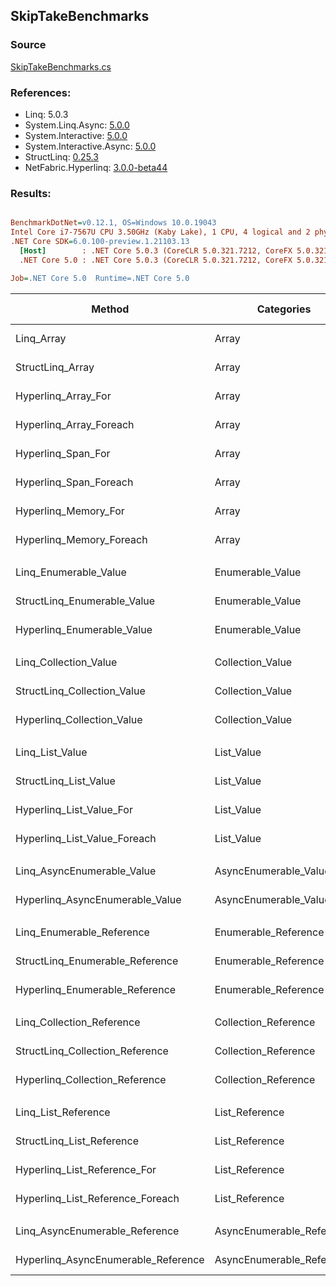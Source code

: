 ﻿## SkipTakeBenchmarks

### Source
[SkipTakeBenchmarks.cs](../NetFabric.Hyperlinq.Benchmarks/Benchmarks/SkipTakeBenchmarks.cs)

### References:
- Linq: 5.0.3
- System.Linq.Async: [5.0.0](https://www.nuget.org/packages/System.Linq.Async/5.0.0)
- System.Interactive: [5.0.0](https://www.nuget.org/packages/System.Interactive/5.0.0)
- System.Interactive.Async: [5.0.0](https://www.nuget.org/packages/System.Interactive.Async/5.0.0)
- StructLinq: [0.25.3](https://www.nuget.org/packages/StructLinq/0.25.3)
- NetFabric.Hyperlinq: [3.0.0-beta44](https://www.nuget.org/packages/NetFabric.Hyperlinq/3.0.0-beta44)

### Results:
``` ini

BenchmarkDotNet=v0.12.1, OS=Windows 10.0.19043
Intel Core i7-7567U CPU 3.50GHz (Kaby Lake), 1 CPU, 4 logical and 2 physical cores
.NET Core SDK=6.0.100-preview.1.21103.13
  [Host]        : .NET Core 5.0.3 (CoreCLR 5.0.321.7212, CoreFX 5.0.321.7212), X64 RyuJIT
  .NET Core 5.0 : .NET Core 5.0.3 (CoreCLR 5.0.321.7212, CoreFX 5.0.321.7212), X64 RyuJIT

Job=.NET Core 5.0  Runtime=.NET Core 5.0  

```
|                              Method |                Categories | Skip | Count |         Mean |     Error |    StdDev | Ratio |  Gen 0 | Gen 1 | Gen 2 | Allocated |
|------------------------------------ |-------------------------- |----- |------ |-------------:|----------:|----------:|------:|-------:|------:|------:|----------:|
|                          Linq_Array |                     Array |  100 |   100 |    862.62 ns |  4.183 ns |  3.493 ns |  1.00 | 0.0458 |     - |     - |      96 B |
|                    StructLinq_Array |                     Array |  100 |   100 |    112.97 ns |  0.562 ns |  0.526 ns |  0.13 |      - |     - |     - |         - |
|                 Hyperlinq_Array_For |                     Array |  100 |   100 |    145.98 ns |  0.665 ns |  0.555 ns |  0.17 |      - |     - |     - |         - |
|             Hyperlinq_Array_Foreach |                     Array |  100 |   100 |    182.07 ns |  0.492 ns |  0.460 ns |  0.21 |      - |     - |     - |         - |
|                  Hyperlinq_Span_For |                     Array |  100 |   100 |     79.91 ns |  0.230 ns |  0.204 ns |  0.09 |      - |     - |     - |         - |
|              Hyperlinq_Span_Foreach |                     Array |  100 |   100 |    173.52 ns |  0.500 ns |  0.443 ns |  0.20 |      - |     - |     - |         - |
|                Hyperlinq_Memory_For |                     Array |  100 |   100 |    228.05 ns |  0.684 ns |  0.606 ns |  0.26 |      - |     - |     - |         - |
|            Hyperlinq_Memory_Foreach |                     Array |  100 |   100 |    177.33 ns |  0.429 ns |  0.401 ns |  0.21 |      - |     - |     - |         - |
|                                     |                           |      |       |              |           |           |       |        |       |       |           |
|               Linq_Enumerable_Value |          Enumerable_Value |  100 |   100 |  1,528.93 ns |  4.887 ns |  4.333 ns |  1.00 | 0.0687 |     - |     - |     144 B |
|         StructLinq_Enumerable_Value |          Enumerable_Value |  100 |   100 |  1,008.50 ns |  3.941 ns |  3.291 ns |  0.66 | 0.0153 |     - |     - |      32 B |
|          Hyperlinq_Enumerable_Value |          Enumerable_Value |  100 |   100 |  1,113.97 ns |  6.061 ns |  5.373 ns |  0.73 | 0.0153 |     - |     - |      32 B |
|                                     |                           |      |       |              |           |           |       |        |       |       |           |
|               Linq_Collection_Value |          Collection_Value |  100 |   100 |  1,511.14 ns |  7.204 ns |  6.386 ns |  1.00 | 0.0687 |     - |     - |     144 B |
|         StructLinq_Collection_Value |          Collection_Value |  100 |   100 |  1,011.69 ns |  9.560 ns |  7.983 ns |  0.67 | 0.0153 |     - |     - |      32 B |
|          Hyperlinq_Collection_Value |          Collection_Value |  100 |   100 |  1,237.85 ns |  6.506 ns |  5.767 ns |  0.82 | 0.0153 |     - |     - |      32 B |
|                                     |                           |      |       |              |           |           |       |        |       |       |           |
|                     Linq_List_Value |                List_Value |  100 |   100 |    806.60 ns |  5.569 ns |  4.937 ns |  1.00 | 0.0458 |     - |     - |      96 B |
|               StructLinq_List_Value |                List_Value |  100 |   100 |    253.71 ns |  1.685 ns |  1.494 ns |  0.31 |      - |     - |     - |         - |
|            Hyperlinq_List_Value_For |                List_Value |  100 |   100 |    249.77 ns |  1.241 ns |  1.161 ns |  0.31 |      - |     - |     - |         - |
|        Hyperlinq_List_Value_Foreach |                List_Value |  100 |   100 |    221.45 ns |  1.170 ns |  0.977 ns |  0.27 |      - |     - |     - |         - |
|                                     |                           |      |       |              |           |           |       |        |       |       |           |
|          Linq_AsyncEnumerable_Value |     AsyncEnumerable_Value |  100 |   100 |  9,856.75 ns | 38.609 ns | 32.240 ns |  1.00 | 0.0763 |     - |     - |     184 B |
|     Hyperlinq_AsyncEnumerable_Value |     AsyncEnumerable_Value |  100 |   100 |  6,404.32 ns | 19.548 ns | 18.285 ns |  0.65 | 0.0153 |     - |     - |      40 B |
|                                     |                           |      |       |              |           |           |       |        |       |       |           |
|           Linq_Enumerable_Reference |      Enumerable_Reference |  100 |   100 |  1,229.53 ns | 11.593 ns |  9.681 ns |  1.00 | 0.0687 |     - |     - |     144 B |
|     StructLinq_Enumerable_Reference |      Enumerable_Reference |  100 |   100 |    695.52 ns |  3.885 ns |  3.244 ns |  0.57 | 0.0153 |     - |     - |      32 B |
|      Hyperlinq_Enumerable_Reference |      Enumerable_Reference |  100 |   100 |    846.99 ns |  3.299 ns |  3.086 ns |  0.69 | 0.0153 |     - |     - |      32 B |
|                                     |                           |      |       |              |           |           |       |        |       |       |           |
|           Linq_Collection_Reference |      Collection_Reference |  100 |   100 |  1,223.58 ns |  3.206 ns |  2.503 ns |  1.00 | 0.0687 |     - |     - |     144 B |
|     StructLinq_Collection_Reference |      Collection_Reference |  100 |   100 |    695.10 ns |  3.130 ns |  2.613 ns |  0.57 | 0.0153 |     - |     - |      32 B |
|      Hyperlinq_Collection_Reference |      Collection_Reference |  100 |   100 |    925.49 ns |  4.522 ns |  4.009 ns |  0.76 | 0.0153 |     - |     - |      32 B |
|                                     |                           |      |       |              |           |           |       |        |       |       |           |
|                 Linq_List_Reference |            List_Reference |  100 |   100 |    804.14 ns |  4.282 ns |  3.795 ns |  1.00 | 0.0458 |     - |     - |      96 B |
|           StructLinq_List_Reference |            List_Reference |  100 |   100 |    695.04 ns |  2.704 ns |  2.397 ns |  0.86 | 0.0153 |     - |     - |      32 B |
|        Hyperlinq_List_Reference_For |            List_Reference |  100 |   100 |    250.59 ns |  0.998 ns |  0.885 ns |  0.31 |      - |     - |     - |         - |
|    Hyperlinq_List_Reference_Foreach |            List_Reference |  100 |   100 |    222.41 ns |  1.462 ns |  1.221 ns |  0.28 |      - |     - |     - |         - |
|                                     |                           |      |       |              |           |           |       |        |       |       |           |
|      Linq_AsyncEnumerable_Reference | AsyncEnumerable_Reference |  100 |   100 | 10,018.84 ns | 31.595 ns | 28.008 ns |  1.00 | 0.0763 |     - |     - |     184 B |
| Hyperlinq_AsyncEnumerable_Reference | AsyncEnumerable_Reference |  100 |   100 |  6,246.27 ns | 17.310 ns | 16.192 ns |  0.62 | 0.0153 |     - |     - |      40 B |
